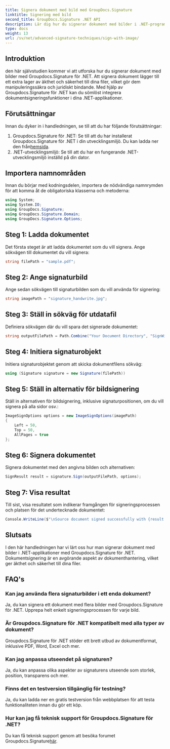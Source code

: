 ```yaml
---
title: Signera dokument med bild med GroupDocs.Signature
linktitle: Signering med bild
second_title: GroupDocs.Signature .NET API
description: Lär dig hur du signerar dokument med bilder i .NET-program med Groupdocs.Signature for .NET. Förbättra dokumentsäkerhet och autenticitet utan ansträngning.
type: docs
weight: 13
url: /sv/net/advanced-signature-techniques/sign-with-image/
---
```

## Introduktion
den här självstudien kommer vi att utforska hur du signerar dokument med bilder med Groupdocs.Signature för .NET. Att signera dokument lägger till ett extra lager av äkthet och säkerhet till dina filer, vilket gör dem manipuleringssäkra och juridiskt bindande. Med hjälp av Groupdocs.Signature för .NET kan du sömlöst integrera dokumentsigneringsfunktioner i dina .NET-applikationer.
## Förutsättningar
Innan du dyker in i handledningen, se till att du har följande förutsättningar:
1.  Groupdocs.Signature för .NET: Se till att du har installerat Groupdocs.Signature för .NET i din utvecklingsmiljö. Du kan ladda ner den från[hemsida](https://releases.groupdocs.com/signature/net/).
2. .NET-utvecklingsmiljö: Se till att du har en fungerande .NET-utvecklingsmiljö inställd på din dator.

## Importera namnområden
Innan du börjar med kodningsdelen, importera de nödvändiga namnrymden för att komma åt de obligatoriska klasserna och metoderna:
```csharp
using System;
using System.IO;
using GroupDocs.Signature;
using GroupDocs.Signature.Domain;
using GroupDocs.Signature.Options;
```
## Steg 1: Ladda dokumentet
Det första steget är att ladda dokumentet som du vill signera. Ange sökvägen till dokumentet du vill signera:
```csharp
string filePath = "sample.pdf";
```
## Steg 2: Ange signaturbild
Ange sedan sökvägen till signaturbilden som du vill använda för signering:
```csharp
string imagePath = "signature_handwrite.jpg";
```
## Steg 3: Ställ in sökväg för utdatafil
Definiera sökvägen där du vill spara det signerade dokumentet:
```csharp
string outputFilePath = Path.Combine("Your Document Directory", "SignWithImage", fileName);
```
## Steg 4: Initiera signaturobjekt
Initiera signaturobjektet genom att skicka dokumentfilens sökväg:
```csharp
using (Signature signature = new Signature(filePath))
```
## Steg 5: Ställ in alternativ för bildsignering
Ställ in alternativen för bildsignering, inklusive signaturpositionen, om du vill signera på alla sidor osv.:
```csharp
ImageSignOptions options = new ImageSignOptions(imagePath)
{
    Left = 50,
    Top = 50,
    AllPages = true
};
```
## Steg 6: Signera dokumentet
Signera dokumentet med den angivna bilden och alternativen:
```csharp
SignResult result = signature.Sign(outputFilePath, options);
```
## Steg 7: Visa resultat
Till sist, visa resultatet som indikerar framgången för signeringsprocessen och platsen för det undertecknade dokumentet:
```csharp
Console.WriteLine($"\nSource document signed successfully with {result.Succeeded.Count} signature(s).\nFile saved at {outputFilePath}.");
```

## Slutsats
I den här handledningen har vi lärt oss hur man signerar dokument med bilder i .NET-applikationer med Groupdocs.Signature för .NET. Dokumentsignering är en avgörande aspekt av dokumenthantering, vilket ger äkthet och säkerhet till dina filer.
## FAQ's
### Kan jag använda flera signaturbilder i ett enda dokument?
Ja, du kan signera ett dokument med flera bilder med Groupdocs.Signature för .NET. Upprepa helt enkelt signeringsprocessen för varje bild.
### Är Groupdocs.Signature för .NET kompatibelt med alla typer av dokument?
Groupdocs.Signature för .NET stöder ett brett utbud av dokumentformat, inklusive PDF, Word, Excel och mer.
### Kan jag anpassa utseendet på signaturen?
Ja, du kan anpassa olika aspekter av signaturens utseende som storlek, position, transparens och mer.
### Finns det en testversion tillgänglig för testning?
Ja, du kan ladda ner en gratis testversion från webbplatsen för att testa funktionaliteten innan du gör ett köp.
### Hur kan jag få teknisk support för Groupdocs.Signature för .NET?
 Du kan få teknisk support genom att besöka forumet Groupdocs.Signature[här](https://forum.groupdocs.com/c/signature/13).